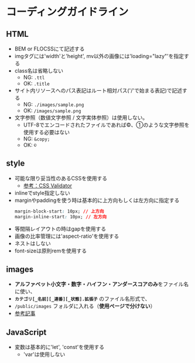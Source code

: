 # コーディングガイドライン

## HTML

- BEM or FLOCSSにて記述する
- imgタグには'width'と'height', mv以外の画像には'loading="lazy"'を指定する
- class名は省略しない
  - NG: `.ttl`
  - OK: `.title`
- サイト内リソースへのパス表記はルート相対パス('/'で始まる表記)で記述する
  - NG: `./images/sample.png`
  - OK: `/images/sample.png`
- 文字参照（数値文字参照 / 文字実体参照）は使用しない。
  - UTF-8でエンコードされたファイルであれば&copy;、&#9312;のような文字参照を使用する必要はない
  - NG: `&copy;`
  - OK: `©`

## style

- 可能な限り妥当性のあるCSSを使用する
  - [参考：CSS Validator](https://jigsaw.w3.org/css-validator/)
- inlineでstyle指定しない
- marginやpaddingを使う時は基本的に上方向もしくは左方向に指定する
  ```css
  margin-block-start: 10px; // 上方向
  margin-inline-start: 10px; // 左方向
  ```
- 等間隔レイアウトの時はgapを使用する
- 画像の比率管理には'aspect-ratio'を使用する
- ネストはしない
- font-sizeは原則remを使用する

## images

- **アルファベット小文字・数字・ハイフン・アンダースコアのみ**をファイル名に使い、
- **`カテゴリ[_名前][_連番][_状態].拡張子`** のファイル名形式で、
- `/public/images` フォルダに入れる（**使用ページで分けない**）
- [参考記事](https://webnaut.jp/technology/20210910-3953/)

## JavaScript

- 変数は基本的に'let', 'const'を使用する
  - 'var'は使用しない
